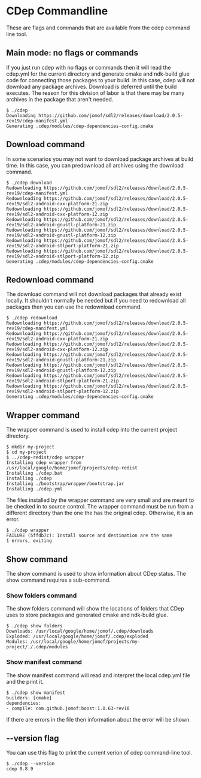 # CDep Commandline
These are flags and commands that are available from the cdep command line tool.

## Main mode: no flags or commands
If you just run cdep with no flags or commands then it will read the cdep.yml for the current directory and generate
cmake and ndk-build glue code for connecting those packages to your build.
In this case, cdep will not download any package archives. Download is deferred until the build executes. The reason
for this division of labor is that there may be many archives in the package that aren't needed.
```
$ ./cdep
Downloading https://github.com/jomof/sdl2/releases/download/2.0.5-rev19/cdep-manifest.yml
Generating .cdep/modules/cdep-dependencies-config.cmake
```

## Download command
In some scenarios you may not want to download package archives at build time. In this case, you can predownload all
archives using the download command.
```
$ ./cdep download
Redownloading https://github.com/jomof/sdl2/releases/download/2.0.5-rev19/cdep-manifest.yml
Redownloading https://github.com/jomof/sdl2/releases/download/2.0.5-rev19/sdl2-android-cxx-platform-21.zip
Redownloading https://github.com/jomof/sdl2/releases/download/2.0.5-rev19/sdl2-android-cxx-platform-12.zip
Redownloading https://github.com/jomof/sdl2/releases/download/2.0.5-rev19/sdl2-android-gnustl-platform-21.zip
Redownloading https://github.com/jomof/sdl2/releases/download/2.0.5-rev19/sdl2-android-gnustl-platform-12.zip
Redownloading https://github.com/jomof/sdl2/releases/download/2.0.5-rev19/sdl2-android-stlport-platform-21.zip
Redownloading https://github.com/jomof/sdl2/releases/download/2.0.5-rev19/sdl2-android-stlport-platform-12.zip
Generating .cdep/modules/cdep-dependencies-config.cmake

```

## Redownload command
The download command will not download packages that already exist locally. It shouldn't normally be needed but if you
need to redownload all packages then you can use the redownload command.
```
$ ./cdep redownload
Redownloading https://github.com/jomof/sdl2/releases/download/2.0.5-rev19/cdep-manifest.yml
Redownloading https://github.com/jomof/sdl2/releases/download/2.0.5-rev19/sdl2-android-cxx-platform-21.zip
Redownloading https://github.com/jomof/sdl2/releases/download/2.0.5-rev19/sdl2-android-cxx-platform-12.zip
Redownloading https://github.com/jomof/sdl2/releases/download/2.0.5-rev19/sdl2-android-gnustl-platform-21.zip
Redownloading https://github.com/jomof/sdl2/releases/download/2.0.5-rev19/sdl2-android-gnustl-platform-12.zip
Redownloading https://github.com/jomof/sdl2/releases/download/2.0.5-rev19/sdl2-android-stlport-platform-21.zip
Redownloading https://github.com/jomof/sdl2/releases/download/2.0.5-rev19/sdl2-android-stlport-platform-12.zip
Generating .cdep/modules/cdep-dependencies-config.cmake
```

## Wrapper command
The wrapper command is used to install cdep into the current project directory.
```
$ mkdir my-project
$ cd my-project
$ ../cdep-redist/cdep wrapper
Installing cdep wrapper from /usr/local/google/home/jomof/projects/cdep-redist
Installing ./cdep.bat
Installing ./cdep
Installing ./bootstrap/wrapper/bootstrap.jar
Installing ./cdep.yml

```
The files installed by the wrapper command are very small and are meant to be checked in to source control.
The wrapper command must be run from a different directory than the one the has the original cdep. Otherwise, it is an
error.
```
$ ./cdep wrapper
FAILURE (5ffdb7c): Install source and destination are the same
1 errors, exiting
```

## Show command
The show command is used to show information about CDep status. The show command requires a sub-command.

### Show folders command
The show folders command will show the locations of folders that CDep uses to store packages and generated cmake and
ndk-build glue.
```
$ ./cdep show folders
Downloads: /usr/local/google/home/jomof/.cdep/downloads
Exploded: /usr/local/google/home/jomof/.cdep/exploded
Modules: /usr/local/google/home/jomof/projects/my-project/./.cdep/modules
```

### Show manifest command
The show manifest command will read and interpret the local cdep.yml file and the print it.
```
$ ./cdep show manifest
builders: [cmake]
dependencies:
- compile: com.github.jomof:boost:1.0.63-rev10
```
If there are errors in the file then information about the error will be shown.

## --version flag
You can use this flag to print the current verion of cdep command-line tool.
```
$ ./cdep --version
cdep 0.8.9
```


